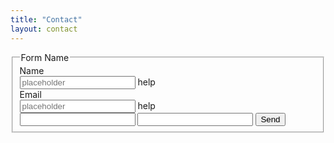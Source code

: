 ```yaml
---
title: "Contact"
layout: contact
---
```


<form class="form-horizontal" method="post">
<fieldset>

<!-- Form Name -->
<legend>Form Name</legend>

<!-- Text input-->
<div class="form-group">
  <label class="col-md-4 control-label" for="textinput">Name</label>  
  <div class="col-md-4">
  <input id="textinput" name="textinput" type="text" placeholder="placeholder" class="form-control input-md">
  <span class="help-block">help</span>  
  </div>
</div>

<!-- Text input-->
<div class="form-group">
  <label class="col-md-4 control-label" for="textinput">Email</label>  
  <div class="col-md-4">
  <input id="textinput" name="textinput" type="email" placeholder="placeholder" class="form-control input-md" required="">
  <span class="help-block">help</span>  
  </div>
</div>
<form action="https://formspree.io/467436@mymail.sussexdowns.ac.uk" method="POST">
    <input type="text" name="name">
    <input type="email" name="_replyto">
    <input type="submit" value="Send">
</form>
